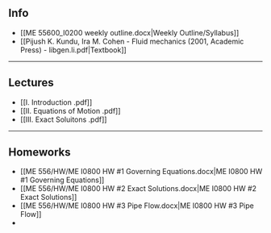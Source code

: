 ## Info

- [[ME 55600_I0200 weekly outline.docx|Weekly Outline/Syllabus]]
- [[Pijush K. Kundu, Ira M. Cohen - Fluid mechanics (2001, Academic Press) - libgen.li.pdf|Textbook]]

---
## Lectures
+ [[I. Introduction .pdf]]
+ [[II. Equations of Motion .pdf]]
+ [[III. Exact Soluitons .pdf]]

---
## Homeworks
+ [[ME 556/HW/ME I0800 HW #1 Governing Equations.docx|ME I0800 HW #1 Governing Equations]]
+ [[ME 556/HW/ME I0800 HW #2 Exact Solutions.docx|ME I0800 HW #2 Exact Solutions]]
+ [[ME 556/HW/ME I0800 HW #3 Pipe Flow.docx|ME I0800 HW #3 Pipe Flow]]
+ 